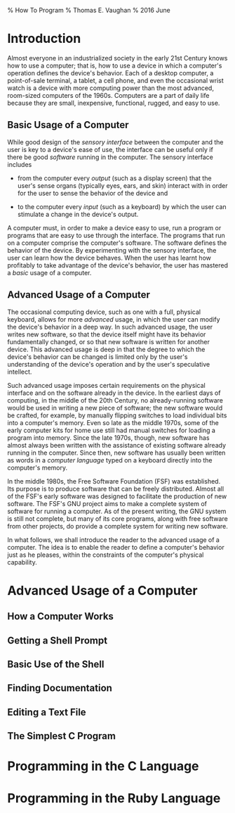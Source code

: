 % How To Program
% Thomas E. Vaughan
% 2016 June

# Introduction

Almost everyone in an industrialized society in the early 21st Century knows
how to use a computer; that is, how to use a device in which a computer's
operation defines the device's behavior.  Each of a desktop computer, a
point-of-sale terminal, a tablet, a cell phone, and even the occasional wrist
watch is a device with more computing power than the most advanced, room-sized
computers of the 1960s.  Computers are a part of daily life because they are
small, inexpensive, functional, rugged, and easy to use.

## Basic Usage of a Computer

While good design of the *sensory interface* between the computer and the user
is key to a device's ease of use, the interface can be useful only if there be
good *software* running in the computer.  The sensory interface includes

 - from the computer every *output* (such as a display screen) that the user's
   sense organs (typically eyes, ears, and skin) interact with in order for the
   user to sense the behavior of the device and

 - to the computer every *input* (such as a keyboard) by which the user can
   stimulate a change in the device's output.

A computer must, in order to make a device easy to use, run a program or
programs that are easy to use through the interface.  The programs that run on
a computer comprise the computer's software.  The software defines the behavior
of the device.  By experimenting with the sensory interface, the user can learn
how the device behaves.  When the user has learnt how profitably to take
advantage of the device's behavior, the user has mastered a *basic* usage of a
computer.

## Advanced Usage of a Computer

The occasional computing device, such as one with a full, physical keyboard,
allows for more *advanced* usage, in which the user can modify the device's
behavior in a deep way.  In such advanced usage, the user writes new software,
so that the device itself might have its behavior fundamentally changed, or so
that new software is written for another device.  This advanced usage is deep
in that the degree to which the device's behavior can be changed is limited
only by the user's understanding of the device's operation and by the user's
speculative intellect.

Such advanced usage imposes certain requirements on the physical interface and
on the software already in the device.  In the earliest days of computing, in
the middle of the 20th Century, no already-running software would be used in
writing a new piece of software; the new software would be crafted, for
example, by manually flipping switches to load individual bits into a
computer's memory.  Even so late as the middle 1970s, some of the early
computer kits for home use still had manual switches for loading a program into
memory.  Since the late 1970s, though, new software has almost always been
written with the assistance of existing software already running in the
computer.  Since then, new software has usually been written as words in a
*computer language* typed on a keyboard directly into the computer's memory.

In the middle 1980s, the Free Software Foundation (FSF) was established.  Its
purpose is to produce software that can be freely distributed.  Almost all of
the FSF's early software was designed to facilitate the production of new
software.  The FSF's GNU project aims to make a complete system of software for
running a computer.  As of the present writing, the GNU system is still not
complete, but many of its core programs, along with free software from other
projects, do provide a complete system for writing new software.

In what follows, we shall introduce the reader to the advanced usage of a
computer.  The idea is to enable the reader to define a computer's behavior
just as he pleases, within the constraints of the computer's physical
capability.

# Advanced Usage of a Computer

## How a Computer Works

## Getting a Shell Prompt

## Basic Use of the Shell

## Finding Documentation

## Editing a Text File

## The Simplest C Program

# Programming in the C Language

# Programming in the Ruby Language

